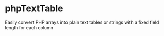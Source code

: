 # phpTextTable
Easily convert PHP arrays into plain text tables or strings with a fixed field length for each column
